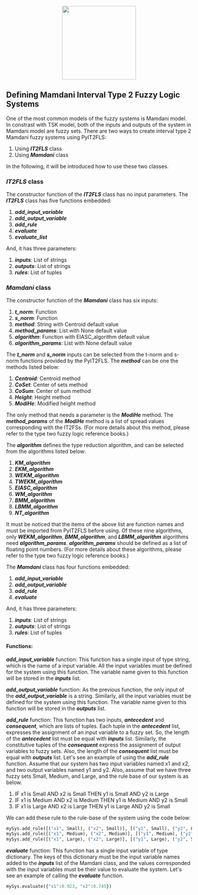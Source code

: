 <p align="center"><img src="https://raw.githubusercontent.com/Haghrah/PyIT2FLS/master/PyIT2FLS_icon.png" width="200"/></p>

## Defining Mamdani Interval Type 2 Fuzzy Logic Systems
One of the most common models of the fuzzy systems is Mamdani model. In constrast with TSK model, both of the inputs and outputs of the system in Mamdani model are fuzzy sets. There are two ways to create interval type 2 Mamdani fuzzy systems using PyIT2FLS:

1. Using **_IT2FLS_** class
2. Using **_Mamdani_** class

In the following, it will be introduced how to use these two classes.

### **_IT2FLS_** class
The constructor function of the **_IT2FLS_** class has no input parameters. The **_IT2FLS_** class has five functions embedded:

1. **_add_input_variable_**
2. **_add_output_variable_**
3. **_add_rule_**
4. **_evaluate_**
5. **_evaluate_list_**

And, it has three parameters:

1. **_inputs_**: List of strings
2. **_outputs_**: List of strings
3. **_rules_**: List of tuples

### **_Mamdani_** class
The constructor function of the **_Mamdani_** class has six inputs:

1. **_t_norm_**: Function
2. **_s_norm_**: Function
3. **_method_**: String with Centroid default value
4. **_method_params_**: List with None default value
5. **_algorithm_**: Function with EIASC_algorithm default value
6. **_algorithm_params_**: List with None default value

The **_t_norm_** and **_s_norm_** inputs can be selected from the t-norm and s-norm functions provided by the PyIT2FLS. The **_method_** can be one the methods listed below:

1. **_Centroid_**: Centroid method
2. **_CoSet_**: Center of sets method
3. **_CoSum_**: Center of sum method
4. **_Height_**: Height method
5. **_ModiHe_**: Modified height method

The only method that needs a parameter is the **_ModiHe_** method. The **_method_params_** of the **_ModiHe_** method is a list of spread values corresponding with the IT2FSs. (For more details about this method, please refer to the type two fuzzy logic reference books.)

The **_algorithm_** defines the type reduction algorithm, and can be selected from the algorithms listed below:

1. **_KM_algorithm_**
2. **_EKM_algorithm_**
3. **_WEKM_algorithm_**
4. **_TWEKM_algorithm_**
5. **_EIASC_algorithm_**
6. **_WM_algorithm_**
7. **_BMM_algorithm_**
8. **_LBMM_algorithm_**
9. **_NT_algorithm_**

It must be noticed that the items of the above list are function names and must be imported from PyIT2FLS before using. Of these nine algorithms, only **_WEKM_algorithm_**, **_BMM_algorithm_**, and **_LBMM_algorithm_** algorithms need **_algorithm_params_**. **_algorithm_params_** should be defined as a list of floating point numbers. (For more details about these algorithms, please refer to the type two fuzzy logic reference books.)

The **_Mamdani_** class has four functions embedded:

1. **_add_input_variable_**
2. **_add_output_variable_**
3. **_add_rule_**
4. **_evaluate_**

And, it has three parameters:

1. **_inputs_**: List of strings
2. **_outputs_**: List of strings
3. **_rules_**: List of tuples

#### Functions:
**_add_input_variable_** function: This function has a single input of type string, which is the name of a input variable. All the input variables must be defined for the system using this function. The variable name given to this function will be stored in the **_inputs_** list.

**_add_output_variable_** function: As the previous function, the only input of the **_add_output_variable_** is a string. Similarly, all the input variables must be defined for the system using this function. The variable name given to this function will be stored in the **_outputs_** list.

**_add_rule_** function: This function has two inputs, **_antecedent_** and **_consequent_**, which are lists of tuples. Each tuple in the **_antecedent_** list, expresses the assignment of an input variable to a fuzzy set. So, the length of the **_antecedent_** list must be equal with **_inputs_** list. Similarly, the constitutive tuples of the **_consequent_** express the assignment of output variables to fuzzy sets. Also, the length of the **_consequent_** list must be equal with **_outputs_** list. Let's see an example of using the **_add_rule_** function. Assume that our system has two input variables named x1 and x2, and two output variables named y1 and y2. Also, assume that we have three fuzzy sets Small, Medium, and Large, and the rule base of our system is as below.

1. IF x1 is Small AND x2 is Small THEN y1 is Small AND y2 is Large
2. IF x1 is Medium AND x2 is Medium THEN y1 is Medium AND y2 is Small
3. IF x1 is Large AND x2 is Large THEN y1 is Large AND y2 is Small

We can add these rule to the rule-base of the system using the code below:

```python
mySys.add_rule([("x1", Small), ("x2", Small)], [("y1", Small), ("y2", Large)])
mySys.add_rule([("x1", Medium), ("x2", Medium)], [("y1", Medium), ("y2", Small)])
mySys.add_rule([("x1", Large), ("x2", Large)], [("y1", Large), ("y2", Small)])
```

**_evaluate_** function: This function has a single input variable of type dictionary. The keys of this dictionary must be the input variable names added to the **_inputs_** list of the Mamdani class, and the values corresponded with the input variables must be their value to evaluate the system. Let's see an example of calling the **_evaluate_** function.

```python
mySys.evaluate({"x1":0.923, "x2":0.745})
```


